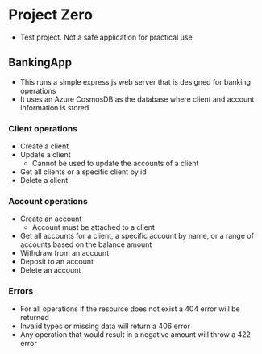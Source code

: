 # Project Zero
- Test project. Not a safe application for practical use
## BankingApp
- This runs a simple express.js web server that is designed for banking operations
- It uses an Azure CosmosDB as the database where client and account information is stored
### Client operations
- Create a client
- Update a client
    - Cannot be used to update the accounts of a client
- Get all clients or a specific client by id
- Delete a client
### Account operations
- Create an account
    - Account must be attached to a client
- Get all accounts for a client, a specific account by name, or a range of accounts based on the balance amount
- Withdraw from an account
- Deposit to an account
- Delete an account
### Errors
- For all operations if the resource does not exist a 404 error will be returned
- Invalid types or missing data will return a 406 error
- Any operation that would result in a negative amount will throw a 422 error